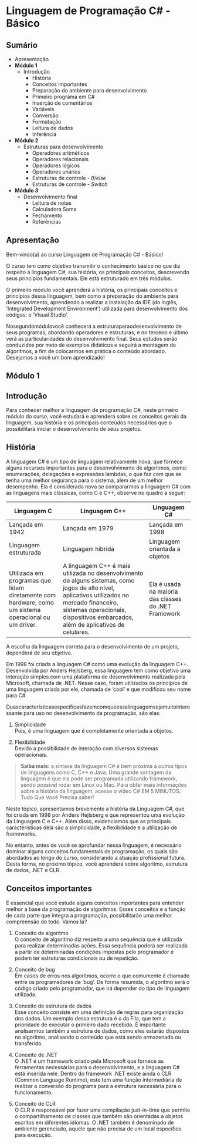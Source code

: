 # Linguagem de Programação C# - Básico

## Sumário

* Apresentação
* __Módulo 1__
   * Introdução
      * História
      * Conceitos importantes
      * Preparação do ambiente para desenvolvimento
      * Primeiro programa em C#
      * Inserção de comentários
      * Variáveis
      * Conversão
      * Formatação
      * Leitura de dados
      * Inferência
* __Módulo 2__
   * Estruturas para desenvolvimento
      * Operadores aritméticos
      * Operadores relacionais
      * Operadores lógicos
      * Operadores unários
      * Estruturas de controle - _If/else_
      * Estruturas de controle - _Switch_
* __Módulo 3__
   * Desenvolvimento final
      * Leitura de notas
      * Calculadora Soma
      * Fechamento
      * Referências

## Apresentação

Bem-vindo(a) ao curso Linguagem de Programação C# - Básico!

O curso tem como objetivo transmitir o conhecimento básico no que diz respeito a linguagem C#, sua história, os principais conceitos, descrevendo seus princípios fundamentais. Ele está estruturado em três módulos.

O primeiro módulo você aprenderá a história, os principais conceitos e princípios dessa linguagem, bem como a preparação do ambiente para desenvolvimento, aprendendo a realizar a instalação da IDE (do inglês, ‘Integrated Development Environment’) utilizada para desenvolvimento dos códigos: o ‘Visual Studio’.

Nosegundomódulovocê conhecerá a estruturaparaodesenvolvimento de seus programas, abordando operadores e estruturas, e no terceiro e último verá as particularidades do desenvolvimento final. Seus estudos serão conduzidos por meio de exemplos didáticos e seguirá a montagem de algoritmos, a fim de colocarmos em prática o conteúdo abordado. Desejamos a você um bom aprendizado!

## Módulo 1

## Introdução

Para conhecer melhor a linguagem de programação C#, neste primeiro módulo
do curso, você estudará e aprenderá sobre os conceitos gerais da linguagem,
sua história e os principais conteúdos necessários que o possibilitará iniciar o
desenvolvimento de seus projetos.

## História

A linguagem C# é um tipo de linguagem relativamente nova, que fornece alguns
recursos importantes para o desenvolvimento de algoritmos, como: enumerações,
delegações e expressões lambdas, o que faz com que se tenha uma melhor
segurança para o sistema, além de um melhor desempenho.
Ela é considerada nova se compararmos a linguagem C# com as linguagens mais
clássicas, como C e C++, observe no quadro a seguir:

| Linguagem C | Linguagem C++ | Linguagem C# |
| --- | --- | --- |
| Lançada em 1942 | Lançada em 1979 | Lançada em 1998 |
| Linguagem estruturada | Linguagem híbrida | Linguagem orientada a objetos |
| Utilizada em programas que lidam diretamente com hardware, como um sistema operacional ou um driver. | A linguagem C++ é mais utilizada no desenvolvimento de alguns sistemas, como jogos de alto nível, aplicativos utilizados no mercado financeiro, sistemas operacionais, dispositivos embarcados, além de aplicativos de celulares. | Ela é usada na maioria das classes do .NET Framework |

A escolha da linguagem correta para o desenvolvimento de um projeto, dependerá de seu objetivo.

Em 1998 foi criada a linguagem C# como uma evolução da linguagem C++. Desenvolvida por Anders Hejlsberg, essa linguagem tem como objetivo uma interação simples com uma plataforma de desenvolvimento realizada pela Microsoft, chamada de .NET. Nesse caso, foram utilizados os princípios de uma linguagem criada por ele, chamada de ‘cool’ e que modificou seu nome para C#.

Duascaracterísticasespecíficasfazemcomqueessalinguagemsejamuitointeressante para uso no desenvolvimento da programação, são elas:

1. Simplicidade <br> Pois, é uma linguagem que é completamente orientada a objetos.
   
2. Flexibilidade <br> Devido a possibilidade de interação com diversos sistemas operacionais.

> __Saiba mais:__
> a sintaxe da linguagem C# é bem próxima a outros tipos de linguagens como C, C++ e Java. Uma grande vantagem da linguagem é que ela pode ser programada utilizando framework, sendo possível rodar em Linux ou Mac. Para obter mais informações sobre a história da linguagem, acesse o vídeo C# EM 5 MINUTOS: Tudo Que Você Precisa saber!

Neste tópico, apresentamos brevemente a história da Linguagem C#, que foi criada
em 1998 por Anders Hejlsberg e que representou uma evolução da Linguagem
C e C++. Além disso, evidenciamos que as principais características dela são a
simplicidade, a flexibilidade e a utilização de frameworks.

No entanto, antes de você se aprofundar nessa linguagem, é necessário dominar
alguns conceitos fundamentais de programação, os quais são abordados ao longo
do curso, considerando a atuação profissional futura. Desta forma, no próximo
tópico, você aprenderá sobre algoritmo, estrutura de dados, .NET e CLR. 

## Conceitos importantes

É essencial que você estude alguns conceitos importantes para entender melhor a base da programação de algoritmos. Esses conceitos e a função de cada parte que integra a programação, possibilitarão uma melhor compreensão do todo. Vamos lá?

1. Conceito de algoritmo <br> O conceito de algoritmo diz respeito a uma sequência que é utilizada para realizar determinadas ações. Essa sequência poderá ser realizada a partir de determinadas condições impostas pelo programador e podem ter estruturas condicionais ou de repetição.

2. Conceito de bug <br> Em casos de erros nos algoritmos, ocorre o que comumente é chamado entre os programadores de ‘bug’. De forma resumida, o algoritmo será o código criado pelo programador, que irá depender do tipo de linguagem utilizada.

3. Conceito de estrutura de dados <br> Esse conceito consiste em uma definição de regras para organização dos dados. Um exemplo dessa estrutura é o da Fila, que tem a prioridade de executar o primeiro dado recebido. É importante analisarmos também a estrutura de dados, como eles estarão dispostos no algoritmo, analisando o conteúdo que está sendo armazenado ou transferido.

4. Conceito de .NET <br> O .NET é um framework criado pela Microsoft que fornece as ferramentas necessárias para o desenvolvimento, e a linguagem C# está inserida nele. Dentro do framework .NET existe ainda o CLR (Common Language Runtime), este tem uma função intermediária de realizar a conversão do programa para a estrutura necessária para o funcionamento.
   
5. Conceito de CLR <br> O CLR é responsável por fazer uma compilação just-in-time que permite o compartilhamento de classes que também são orientadas a objetos escritos em diferentes idiomas. O .NET também é denominado de ambiente gerenciado, aquele que não precisa de um local específico para execução.

